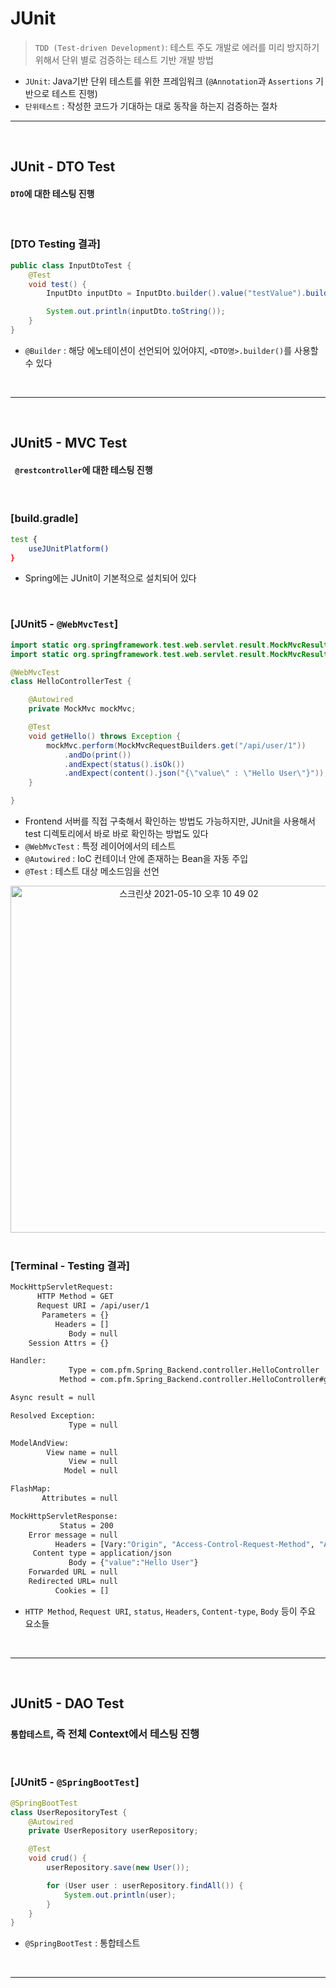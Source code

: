 # JUnit
> ```TDD (Test-driven Development)```: 테스트 주도 개발로 에러를 미리 방지하기 위해서 단위 별로 검증하는 테스트 기반 개발 방법
* ```JUnit```: Java기반 단위 테스트를 위한 프레임워크 (```@Annotation```과 ```Assertions``` 기반으로 테스트 진행)
* ```단위테스트``` : 작성한 코드가 기대하는 대로 동작을 하는지 검증하는 절차

<hr>
<br>


## JUnit - DTO Test

#### ```DTO```에  대한 테스팅 진행

<br>

### [DTO Testing 결과]
```java
public class InputDtoTest {
    @Test
    void test() {
        InputDto inputDto = InputDto.builder().value("testValue").build();

        System.out.println(inputDto.toString());
    }
}
```
* ```@Builder``` : 해당 에노테이션이 선언되어 있어야지, ```<DTO명>.builder()```를 사용할 수 있다

<br>
<hr>
<br>


## JUnit5 - MVC Test

#### ``` @restcontroller```에  대한 테스팅 진행

<br>

### [build.gradle]

```bash
test {
	useJUnitPlatform()
}
```

* Spring에는 JUnit이 기본적으로 설치되어 있다

<br>

### [JUnit5 - ```@WebMvcTest```]

```java
import static org.springframework.test.web.servlet.result.MockMvcResultMatchers.*;
import static org.springframework.test.web.servlet.result.MockMvcResultHandlers.*;

@WebMvcTest
class HelloControllerTest {

    @Autowired
    private MockMvc mockMvc;

    @Test
    void getHello() throws Exception {
        mockMvc.perform(MockMvcRequestBuilders.get("/api/user/1"))
            .andDo(print())
            .andExpect(status().isOk())
            .andExpect(content().json("{\"value\" : \"Hello User\"}"));
    }

}
```

* Frontend 서버를 직접 구축해서 확인하는 방법도 가능하지만, JUnit을 사용해서 test 디렉토리에서 바로 바로 확인하는 방법도 있다
* ```@WebMvcTest``` : 특정 레이어에서의 테스트
* ```@Autowired```  : IoC 컨테이너 안에 존재하는 Bean을 자동 주입
* ```@Test```       : 테스트 대상 메소드임을 선언

<div align="center">
   <img width="555" alt="스크린샷 2021-05-10 오후 10 49 02" src="https://user-images.githubusercontent.com/37537227/117669521-ee60a080-b1e1-11eb-891b-308e5ede19c3.png">
</div>

<br>

### [Terminal - Testing 결과]

```bash
MockHttpServletRequest:
      HTTP Method = GET
      Request URI = /api/user/1
       Parameters = {}
          Headers = []
             Body = null
    Session Attrs = {}

Handler:
             Type = com.pfm.Spring_Backend.controller.HelloController
           Method = com.pfm.Spring_Backend.controller.HelloController#getHello(int)

Async result = null

Resolved Exception:
             Type = null

ModelAndView:
        View name = null
             View = null
            Model = null

FlashMap:
       Attributes = null

MockHttpServletResponse:
           Status = 200
    Error message = null
          Headers = [Vary:"Origin", "Access-Control-Request-Method", "Access-Control-Request-Headers", Content-Type:"application/json"]
     Content type = application/json
             Body = {"value":"Hello User"}
    Forwarded URL = null
    Redirected URL= null
          Cookies = []
```
* ```HTTP Method```, ```Request URI```, ```status```, ```Headers```, ```Content-type```, ```Body``` 등이 주요 요소들

<br>
<hr>
<br>

## JUnit5 - DAO Test

### ```통합테스트```, 즉 전체 Context에서 테스팅 진행

<br>

### [JUnit5 - ```@SpringBootTest```]
```java
@SpringBootTest
class UserRepositoryTest {
    @Autowired
    private UserRepository userRepository;

    @Test
    void crud() {
        userRepository.save(new User());

        for (User user : userRepository.findAll()) {
            System.out.println(user);
        }
    }
}
```
* ```@SpringBootTest``` : 통합테스트 

<br>
<hr>
<br>
